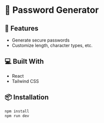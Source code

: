 # 🔐 Password Generator

## 🚀 Features

- Generate secure passwords
- Customize length, character types, etc.

## 💻 Built With

- React
- Tailwind CSS

## 📦 Installation

```bash
npm install
npm run dev
